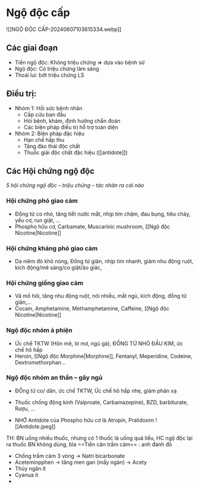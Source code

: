 # Ngộ độc cấp

![[NGỘ ĐỘC CẤP-20240607103615334.webp]]
## Các giai đoạn
- Tiền ngộ độc: Không triệu chứng => dựa vào bệnh sử
- Ngộ độc: Có triệu chứng lâm sàng
- Thoái lui: bớt triệu chứng LS
## Điều trị:
- Nhóm 1: Hồi sức bệnh nhân
	- Cấp cứu ban đầu
	- Hỏi bệnh, khám, định hướng chẩn đoán
	- Các biện pháp điều trị hỗ trợ toàn diện
- Nhóm 2: Biện pháp đặc hiệu
	- Hạn chế hấp thu
	- Tăng đào thải độc chất
	- Thuốc giải độc chất đặc hiệu ([[antidote]])
## Các Hội chứng ngộ độc
*5 hội chứng ngộ độc – triệu chứng – tác nhân ra cái nào*
### Hội chứng phó giao cảm
- Đồng tử co nhỏ, tăng tiết nước mắt, nhịp tim chậm, đau bụng, tiêu chảy, yếu cơ, run giật, …
- Phospho hữu cơ, Carbamate, Muscarinic mushroom, [[Ngộ độc Nicotine|Nicotine]]
### Hội chứng kháng phó giao cảm
- Da niêm đỏ khô nóng, Đồng tử giãn, nhịp tim nhanh, giảm nhu động ruột, kích động/mê sảng/co giật/ảo giác,
### Hội chứng giống giao cảm
- Vã mồ hôi, tăng nhu động ruột, nói nhiều, mất ngủ, kích động, đồng tử giãn,…
- Cocain, Amphetamine, Methamphetamine, Caffeine, [[Ngộ độc Nicotine|Nicotine]]
### Ngộ độc nhóm á phiện
- Ức chế TKTW (Hôn mê, lơ mơ, ngủ gà), ĐỒNG TỬ NHỎ ĐẦU KIM, ức chế hô hấp
- Heroin, [[Ngộ độc Morphine|Morphine]], Fentanyl, Meperidine, Codeine, Dextromethorphan…
### Ngộ độc nhóm an thần – gây ngủ
- ĐỒng tử co/ dãn, ức chế TKTW, Ức chế hô hấp nhẹ, giảm phản xạ
- Thuốc chống động kinh (Valproate, Carbamazepine), BZD, barbiturate, Rượu, …


- NHỚ Antidote của Phospho hữu cơ là Atropin, Pralidoxim
![[Antidote.jpeg]]



TH: BN uống nhiều thuốc, nhưng có 1 thuốc là uống quá liều, HC ngộ độc lại ra thuốc BN không dùng, bla
==Tiền căn trầm cảm== : anh đánh đỏ
- Chống trầm cảm 3 vòng -> Natri bicarbonate
- Aceteminpphen -> tăng men gan (mấy ngàn) -> Acety
- Thủy ngân ít
- Cyanua it
- 